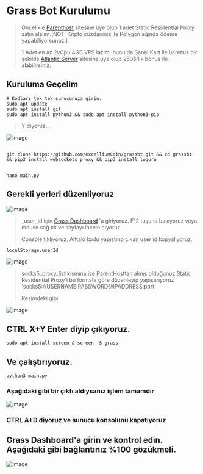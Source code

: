 # Grass Bot Kurulumu

> Öncelikle [Parenthost]( https://parenthost.com/) sitesine üye olup 1 adet Static Residential Proxy satın alalım.(NOT: Kripto cüzdanınız ile Polygon ağında ödeme yapabiliyorsunuz.)
> 
> 1 Adet en az 2vCpu 4GB VPS lazım. bunu da Sanal Kart ile ücretsiz bir şekilde [Atlantic Server]( https://cloud.atlantic.net/r/hzhf89vq) sitesine üye olup 250$'lık bonus ile alabilirsiniz.

## Kuruluma Geçelim

```console
# Kodları tek tek sunucunuza girin.
sudo apt update
sudo apt install git
sudo apt install python3 && sudo apt install python3-pip
```
> Y diyoruz...
> 
![image](https://i.hizliresim.com/8dt707h.jpg)

```console

git clone https://github.com/excelliumCoin/grassbt.git && cd grassbt && pip3 install websockets_proxy && pip3 install loguru

```
>
```console

nano main.py

```
## Gerekli yerleri düzenliyoruz

![image](https://i.hizliresim.com/ar0xgeb.jpg)

> _user_id için [Grass Dashboard](https://app.getgrass.io/dashboard) 'a giriyoruz. F12 tuşuna basıyoruz veya mouse sağ tık ve sayfayı incele diyoruz.
> 
> Console tıklıyoruz. Alttaki kodu yapıştırıp çıkan user id kopyalıyoruz.
```console
localStorage.userId
```
![image](https://i.hizliresim.com/2themzn.jpg)

> socks5_proxy_list kısmına ise ParentHosttan almış olduğunuz Static Residential Proxy'i bu formata göre düzenleyip yapıştırıyoruz 'socks5://USERNAME:PASSWORD@IPADDRESS:port'
>
> Resimdeki gibi

![image](https://i.hizliresim.com/p9nj7yc.jpg)

## CTRL X+Y Enter diyip çıkıyoruz.


```console
sudo apt install screen & screen -S grass

```
## Ve çalıştırıyoruz.

```console
python3 main.py

```
### Aşağıdaki gibi bir çıktı aldıysanız işlem tamamdır
![image](https://i.hizliresim.com/ew6f5ry.jpg)

### CTRL A+D diyoruz ve sunucu konsolunu kapatıyoruz


## Grass Dashboard'a girin ve kontrol edin. Aşağıdaki gibi bağlantınız %100 gözükmeli.

![image](https://i.hizliresim.com/hec0hv6.jpg)
